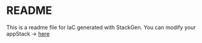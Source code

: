 # README
This is a readme file for IaC generated with StackGen.
You can modify your appStack -> [here](http://main.dev.stackgen.com/appstacks/eb26443a-e265-4cee-96af-28618a041551)
